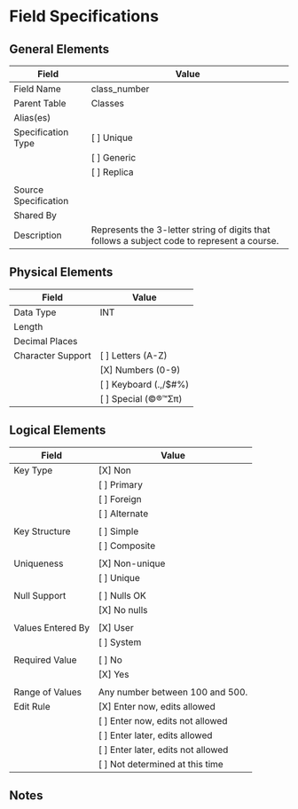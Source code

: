 # Field Specifications

## General Elements

| Field                 | Value                             |
|-----------------------|-----------------------------------|
| Field Name            | class_number                      |
| Parent Table          | Classes                           |
| Alias(es)             |                                   |
| Specification Type    | [ ] Unique                        |
|                       | [ ] Generic                       |
|                       | [ ] Replica                       |
|                       |                                   |
| Source Specification  |                                   |
| Shared By             |                                   |
| Description           | Represents the 3-letter string of digits that follows a subject code to represent a course.  |


## Physical Elements

| Field                 | Value                             |
|-----------------------|-----------------------------------|
| Data Type             | INT                                  |
| Length                |                                   |
| Decimal Places        |                                   |
| Character Support     | [ ] Letters (A-Z)                 |
|                       | [X] Numbers (0-9)                 |
|                       | [ ] Keyboard (.,/$#%)             |
|                       | [ ] Special (©®™Σπ)               |


## Logical Elements

| Field                 | Value                             |
|-----------------------|-----------------------------------|
| Key Type              | [X] Non                           |
|                       | [ ] Primary                       |   
|                       | [ ] Foreign                       |
|                       | [ ] Alternate                     |
|                       |                                   |
| Key Structure         | [ ] Simple                        |
|                       | [ ] Composite                     |
|                       |                                   |
| Uniqueness            | [X] Non-unique                    |
|                       | [ ] Unique                        |
|                       |                                   |
| Null Support          | [ ] Nulls OK                      |
|                       | [X] No nulls                      |
|                       |                                   |
| Values Entered By     | [X] User                          |
|                       | [ ] System                        |
|                       |                                   |
| Required Value        | [ ] No                            |
|                       | [X] Yes                           |
|                       |                                   |
| Range of Values       | Any number between 100 and 500.                                  |
| Edit Rule             | [X] Enter now, edits allowed      |
|                       | [ ] Enter now, edits not allowed  |
|                       | [ ] Enter later, edits allowed    |
|                       | [ ] Enter later, edits not allowed|
|                       | [ ] Not determined at this time   |

## Notes
